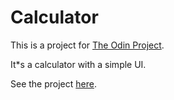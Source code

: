 # Calculator

This is a project for [The Odin Project](https://www.theodinproject.com/lessons/foundations-calculator).

It*s a calculator with a simple UI.

See the project [here](https://octronnnnnn.github.io/calculator/).
